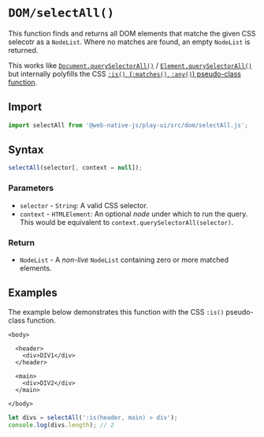 # `DOM/selectAll()`

This function finds and returns all DOM elements that matche the given CSS selecotr as a `NodeList`. Where no matches are found, an empty `NodeList` is returned.

This works like [`Document.querySelectorAll()`](https://developer.mozilla.org/en-US/docs/Web/API/Document/querySelectorAll) / [`Element.querySelectorAll()`](https://developer.mozilla.org/en-US/docs/Web/API/Element/querySelectorAll) but internally polyfills the CSS [`:is()`, \(`:matches()`, `:any()`\) pseudo-class function](https://developer.mozilla.org/en-US/docs/Web/API/CSS/:is).

## Import

```javascript
import selectAll from '@web-native-js/play-ui/src/dom/selectAll.js';
```

## Syntax

```javascript
selectAll(selector[, context = null]);
```

### Parameters

* `selector` - `String`: A valid CSS selector.
* `context` - `HTMLElement`: An optional _node_ under which to run the query. This would be equivalent to `context.querySelectorAll(selector)`.

### Return

* `NodeList` - A _non-live_ `NodeList` containing zero or more matched elements.

## Examples

The example below demonstrates this function with the CSS `:is()` pseudo-class function.

```markup
<body>

  <header>
    <div>DIV1</div>
  </header>

  <main>
    <div>DIV2</div>
  </main>

</body>
```

```javascript
let divs = selectAll(':is(header, main) > div');
console.log(divs.length); // 2
```

